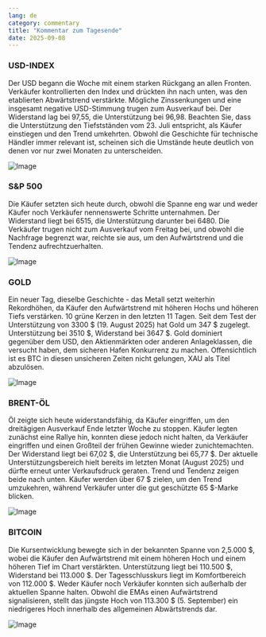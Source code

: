 ```yaml
---
lang: de
category: commentary
title: "Kommentar zum Tagesende"
date: 2025-09-08
---
```


### USD-INDEX

Der USD begann die Woche mit einem starken Rückgang an allen Fronten. Verkäufer kontrollierten den Index und drückten ihn nach unten, was den etablierten Abwärtstrend verstärkte. Mögliche Zinssenkungen und eine insgesamt negative USD-Stimmung trugen zum Ausverkauf bei. Der Widerstand lag bei 97,55, die Unterstützung bei 96,98. Beachten Sie, dass die Unterstützung den Tiefstständen vom 23. Juli entspricht, als Käufer einstiegen und den Trend umkehrten. Obwohl die Geschichte für technische Händler immer relevant ist, scheinen sich die Umstände heute deutlich von denen vor nur zwei Monaten zu unterscheiden.

![Image](https://markleighedu.github.io/img/Sep-2025/08-Sep-2025/usdindex.jpg)

### S&P 500

Die Käufer setzten sich heute durch, obwohl die Spanne eng war und weder Käufer noch Verkäufer nennenswerte Schritte unternahmen. Der Widerstand liegt bei 6515, die Unterstützung darunter bei 6480. Die Verkäufer trugen nicht zum Ausverkauf vom Freitag bei, und obwohl die Nachfrage begrenzt war, reichte sie aus, um den Aufwärtstrend und die Tendenz aufrechtzuerhalten.

![Image](https://markleighedu.github.io/img/Sep-2025/08-Sep-2025/sp500.jpg)

### GOLD

Ein neuer Tag, dieselbe Geschichte - das Metall setzt weiterhin Rekordhöhen, da Käufer den Aufwärtstrend mit höheren Hochs und höheren Tiefs verstärken. 10 grüne Kerzen in den letzten 11 Tagen. Seit dem Test der Unterstützung von 3300 $ (19. August 2025) hat Gold um 347 $ zugelegt. Unterstützung bei 3510 $, Widerstand bei 3647 $. Gold dominiert gegenüber dem USD, den Aktienmärkten oder anderen Anlageklassen, die versucht haben, dem sicheren Hafen Konkurrenz zu machen. Offensichtlich ist es BTC in diesen unsicheren Zeiten nicht gelungen, XAU als Titel abzulösen.

![Image](https://markleighedu.github.io/img/Sep-2025/08-Sep-2025/gold.jpg)

### BRENT-ÖL

Öl zeigte sich heute widerstandsfähig, da Käufer eingriffen, um den dreitägigen Ausverkauf Ende letzter Woche zu stoppen. Käufer legten zunächst eine Rallye hin, konnten diese jedoch nicht halten, da Verkäufer eingriffen und einen Großteil der frühen Gewinne wieder zunichtemachten. Der Widerstand liegt bei 67,02 $, die Unterstützung bei 65,77 $. Der aktuelle Unterstützungsbereich hielt bereits im letzten Monat (August 2025) und dürfte erneut unter Verkaufsdruck geraten. Trend und Tendenz zeigen beide nach unten. Käufer werden über 67 $ zielen, um den Trend umzukehren, während Verkäufer unter die gut geschützte 65 $-Marke blicken.

![Image](https://markleighedu.github.io/img/Sep-2025/08-Sep-2025/brentoil.jpg)

### BITCOIN

Die Kursentwicklung bewegte sich in der bekannten Spanne von 2,5.000 $, wobei die Käufer den Aufwärtstrend mit einem höheren Hoch und einem höheren Tief im Chart verstärkten. Unterstützung liegt bei 110.500 $, Widerstand bei 113.000 $. Der Tagesschlusskurs liegt im Komfortbereich von 112.000 $. Weder Käufer noch Verkäufer konnten sich außerhalb der aktuellen Spanne halten. Obwohl die EMAs einen Aufwärtstrend signalisieren, stellt das jüngste Hoch von 113.300 $ (5. September) ein niedrigeres Hoch innerhalb des allgemeinen Abwärtstrends dar.

![Image](https://markleighedu.github.io/img/Sep-2025/08-Sep-2025/bitcoin.jpg)

